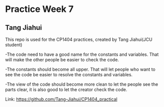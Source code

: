 # Practice Week 7
## Tang Jiahui

This repo is used for the CP1404 practices, created by Tang Jiahui(JCU student)

-The code need to have a good name for the constants and variables. That will make the other people be easier to check the code.

-The constants should become all upper. That will let people who want to see the code be easier to resolve the constants and variables.

-The view of the code should become more clean to let the people see the parts clear, it is also good to let the creator check the code.

Link: https://github.com/Tang-Jiahui/CP1404_practical